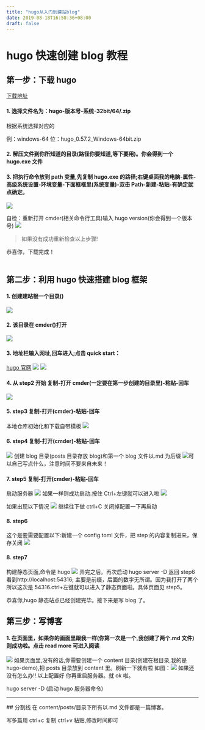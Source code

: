 ```yaml
---
title: "hugo从入门到建站blog"
date: 2019-08-18T16:58:36+08:00
draft: false
---
```


# hugo 快速创建 blog 教程

## 第一步：下载 hugo

[下载地址](https://github.com/gohugoio/hugo/releases)

#### 1. 选择文件名为：hugo-版本号-系统-32bit/64/.zip

根据系统选择对应的

例：windows-64 位：hugo_0.57.2_Windows-64bit.zip

#### 2. 解压文件到你所知道的目录(路径你要知道,等下要用)。你会得到一个 hugo.exe 文件

#### 3. 把执行命令放到 path 变量,先复制 hugo.exe 的路径;右键桌面我的电脑-属性-高级系统设置-环境变量-下面框框里(系统变量)-双击 Path-新建-粘贴-有确定就点确定。

![](/images/3.png)

自检：重新打开 cmder(相关命令行工具)输入 hugo version(你会得到一个版本号)
![](/images/4.png)

> 如果没有成功重新检查以上步骤!

恭喜你，下载完成！
<br/><br/>

## 第二步：利用 hugo 快速搭建 blog 框架

#### 1. 创建建站根一个目录()

![](/images/6.png)

#### 2. 该目录在 cmder()打开

![](/images/5.png)

#### 3. 地址栏输入网址,回车进入;点击 quick start：

[hugo 官网](https://gohugo.io/)
![](/images/1.png)
![](/images/2.png)

#### 4. 从 step2 开始 复制-打开 cmder(一定要在第一步创建的目录里)-粘贴-回车

![](/images/7.png)

#### 5. step3 复制-打开(cmder)-粘贴-回车

本地仓库初始化和下载自带模板
![](/images/8.png)

#### 6. step4 复制-打开(cmder)-粘贴-回车

![](/images/9.png)
创建 blog 目录(posts 目录存放 blog)和第一个 blog 文件以.md 为后缀
![](/images/14.png)可以自己写点什么，注意时间不要来自未来！

#### 7. step5 复制-打开(cmder)-粘贴-回车

启动服务器
![](/images/10.png)
如果一样则成功启动.按住 Ctrl+左键就可以进入啦
![](/images/11.jpg)

如果出现以下情况
![](/images/13.png)
继续往下做 ctrl+C 关闭掉配置一下再启动

#### 8. step6

这个是要需要配置以下:新建一个 config.toml 文件，把 step 的内容复制进来，保存关闭
![](/images/15.png)

#### 8. step7

构建静态页面,命令是 hugo
![](/images/16.png)
弄完之后。再次启动 hugo server -D 返回 step6 看到http://localhost:54316; 主要是前缀，后面的数字无所谓。因为我打开了两个所以这次是 54316.ctrl+左键就可以进入了静态页面啦。具体页面见 step5。

恭喜你,hugo 静态站点已经创建完毕。接下来是写 blog 了。

## 第三步：写博客

#### 1. 在页面里，如果你的画面里跟我一样(你第一次是一个,我创建了两个.md 文件)则成功啦。点击 read more 可进入阅读

![](/images/12.png)
如果页面里,没有的话,你需要创建一个 content 目录(创建在根目录,我的是 hugo-demo),把 posts 目录放到 content 里。刷新一下就有啦
如图：![](/images/17.png)
如果还没有怎么办!!.以上配置好
你再重启服务器。就 ok 啦。

hugo server -D (启动 hugo 服务器命令)

<hr style="width:100%">
## 分割线
在 content/posts/目录下所有以.md 文件都是一篇博客。

写多篇用 ctrl+c 复制 ctrl+v 粘贴,修改时间即可


